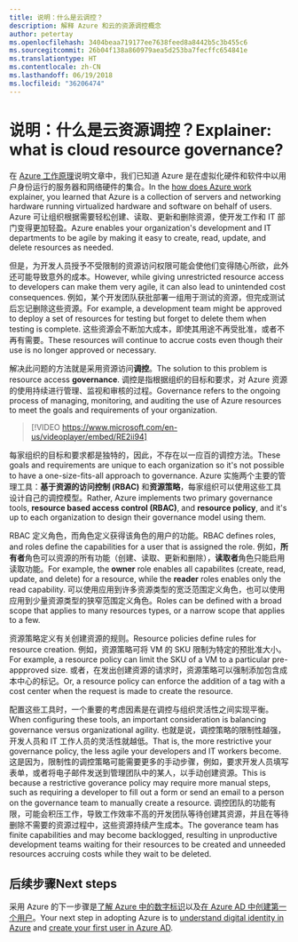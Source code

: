 ```yaml
---
title: 说明：什么是云调控？
description: 解释 Azure 和云的资源调控概念
author: petertay
ms.openlocfilehash: 3404beaa719177ee7638feed8a8442b5c3b455c6
ms.sourcegitcommit: 26b04f138a860979aea5d253ba7fecffc654841e
ms.translationtype: HT
ms.contentlocale: zh-CN
ms.lasthandoff: 06/19/2018
ms.locfileid: "36206474"
---
```

# <a name="explainer-what-is-cloud-resource-governance"></a><span data-ttu-id="dba31-103">说明：什么是云资源调控？</span><span class="sxs-lookup"><span data-stu-id="dba31-103">Explainer: what is cloud resource governance?</span></span>

<span data-ttu-id="dba31-104">在 [Azure 工作原理](azure-explainer.md)说明文章中，我们已知道 Azure 是在虚拟化硬件和软件中以用户身份运行的服务器和网络硬件的集合。</span><span class="sxs-lookup"><span data-stu-id="dba31-104">In the [how does Azure work](azure-explainer.md) explainer, you learned that Azure is a collection of servers and networking hardware running virtualized hardware and software on behalf of users.</span></span> <span data-ttu-id="dba31-105">Azure 可让组织根据需要轻松创建、读取、更新和删除资源，使开发工作和 IT 部门变得更加轻盈。</span><span class="sxs-lookup"><span data-stu-id="dba31-105">Azure enables your organization's development and IT departments to be agile by making it easy to create, read, update, and delete resources as needed.</span></span>

<span data-ttu-id="dba31-106">但是，为开发人员授予不受限制的资源访问权限可能会使他们变得随心所欲，此外还可能导致意外的成本。</span><span class="sxs-lookup"><span data-stu-id="dba31-106">However, while giving unrestricted resource access to developers can make them very agile, it can also lead to unintended cost consequences.</span></span> <span data-ttu-id="dba31-107">例如，某个开发团队获批部署一组用于测试的资源，但完成测试后忘记删除这些资源。</span><span class="sxs-lookup"><span data-stu-id="dba31-107">For example, a development team might be approved to deploy a set of resources for testing but forget to delete them when testing is complete.</span></span> <span data-ttu-id="dba31-108">这些资源会不断加大成本，即使其用途不再受批准，或者不再有需要。</span><span class="sxs-lookup"><span data-stu-id="dba31-108">These resources will continue to accrue costs even though their use is no longer approved or necessary.</span></span> 

<span data-ttu-id="dba31-109">解决此问题的方法就是采用资源访问**调控**。</span><span class="sxs-lookup"><span data-stu-id="dba31-109">The solution to this problem is resource access **governance**.</span></span> <span data-ttu-id="dba31-110">调控是指根据组织的目标和要求，对 Azure 资源的使用持续进行管理、监视和审核的过程。</span><span class="sxs-lookup"><span data-stu-id="dba31-110">Governance refers to the ongoing process of managing, monitoring, and auditing the use of Azure resources to meet the goals and requirements of your organization.</span></span> 

> [!VIDEO https://www.microsoft.com/en-us/videoplayer/embed/RE2ii94] 

<span data-ttu-id="dba31-111">每家组织的目标和要求都是独特的，因此，不存在以一应百的调控方法。</span><span class="sxs-lookup"><span data-stu-id="dba31-111">These goals and requirements are unique to each organization so it's not possible to have a one-size-fits-all approach to governance.</span></span> <span data-ttu-id="dba31-112">Azure 实施两个主要的管理工具：**基于资源的访问控制 (RBAC)** 和**资源策略**，每家组织可以使用这些工具设计自己的调控模型。</span><span class="sxs-lookup"><span data-stu-id="dba31-112">Rather, Azure implements two primary governance tools, **resource based access control (RBAC)**, and **resource policy**, and it's up to each organization to design their governance model using them.</span></span>

<span data-ttu-id="dba31-113">RBAC 定义角色，而角色定义获得该角色的用户的功能。</span><span class="sxs-lookup"><span data-stu-id="dba31-113">RBAC defines roles, and roles define the capabilities for a user that is assigned the role.</span></span> <span data-ttu-id="dba31-114">例如，**所有者**角色可以资源的所有功能（创建、读取、更新和删除），**读取者**角色只能启用读取功能。</span><span class="sxs-lookup"><span data-stu-id="dba31-114">For example, the **owner** role enables all capabilites (create, read, update, and delete) for a resource, while the  **reader** roles enables only the read capability.</span></span> <span data-ttu-id="dba31-115">可以使用应用到许多资源类型的宽泛范围定义角色，也可以使用应用到少量资源类型的狭窄范围定义角色。</span><span class="sxs-lookup"><span data-stu-id="dba31-115">Roles can be defined with a broad scope that applies to many resources types, or a narrow scope that applies to a few.</span></span> 

<span data-ttu-id="dba31-116">资源策略定义有关创建资源的规则。</span><span class="sxs-lookup"><span data-stu-id="dba31-116">Resource policies define rules for resource creation.</span></span> <span data-ttu-id="dba31-117">例如，资源策略可将 VM 的 SKU 限制为特定的预批准大小。</span><span class="sxs-lookup"><span data-stu-id="dba31-117">For example, a resource policy can limit the SKU of a VM to a particular pre-appproved size.</span></span> <span data-ttu-id="dba31-118">或者，在发出创建资源的请求时，资源策略可以强制添加包含成本中心的标记。</span><span class="sxs-lookup"><span data-stu-id="dba31-118">Or, a resource policy can enforce the addition of a tag with a cost center when the request is made to create the resource.</span></span> 

<span data-ttu-id="dba31-119">配置这些工具时，一个重要的考虑因素是在调控与组织灵活性之间实现平衡。</span><span class="sxs-lookup"><span data-stu-id="dba31-119">When configuring these tools, an important consideration is balancing governance versus organizational agility.</span></span> <span data-ttu-id="dba31-120">也就是说，调控策略的限制性越强，开发人员和 IT 工作人员的灵活性就越低。</span><span class="sxs-lookup"><span data-stu-id="dba31-120">That is, the more restrictive your governance policy, the less agile your developers and IT workers become.</span></span> <span data-ttu-id="dba31-121">这是因为，限制性的调控策略可能需要更多的手动步骤，例如，要求开发人员填写表单，或者将电子邮件发送到管理团队中的某人，以手动创建资源。</span><span class="sxs-lookup"><span data-stu-id="dba31-121">This is because a restrictive goverance policy may require more manual steps, such as requiring a developer to fill out a form or send an email to a person on the governance team to manually create a resource.</span></span> <span data-ttu-id="dba31-122">调控团队的功能有限，可能会积压工作，导致工作效率不高的开发团队等待创建其资源，并且在等待删除不需要的资源过程中，这些资源持续产生成本。</span><span class="sxs-lookup"><span data-stu-id="dba31-122">The goverance team has finite capabilities and may become backlogged, resulting in unproductive development teams waiting for their resources to be created and unneeded resources accruing costs while they wait to be deleted.</span></span>

## <a name="next-steps"></a><span data-ttu-id="dba31-123">后续步骤</span><span class="sxs-lookup"><span data-stu-id="dba31-123">Next steps</span></span>

<span data-ttu-id="dba31-124">采用 Azure 的下一步骤是[了解 Azure 中的数字标识](tenant-explainer.md)以及[在 Azure AD 中创建第一个用户][docs-add-users-to-aad]。</span><span class="sxs-lookup"><span data-stu-id="dba31-124">Your next step in adopting Azure is to [understand digital identity in Azure](tenant-explainer.md) and [create your first user in Azure AD][docs-add-users-to-aad].</span></span>

<!-- Links -->

[docs-add-users-to-aad]: /azure/active-directory/add-users-azure-active-directory?toc=/azure/architecture/cloud-adoption-guide/toc.json